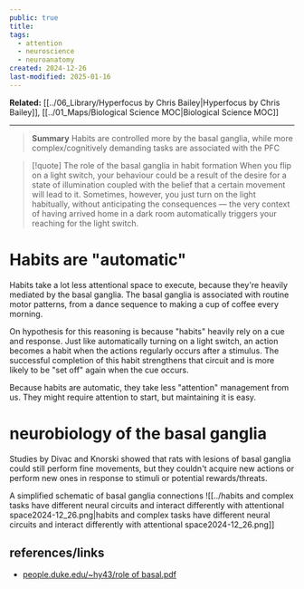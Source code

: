 ```yaml
---
public: true
title: 
tags:
  - attention
  - neuroscience
  - neuroanatomy
created: 2024-12-26
last-modified: 2025-01-16
---
```

**Related:** [[../06_Library/Hyperfocus by Chris Bailey|Hyperfocus by Chris Bailey]], [[../01_Maps/Biological Science MOC|Biological Science MOC]]

---

> **Summary**
> Habits are controlled more by the basal ganglia, while more complex/cognitively demanding tasks are associated with the PFC


> [!quote] The role of the basal ganglia in habit formation
> When you flip on a light switch, your behaviour could be a result of the desire for a state of illumination coupled with the belief that a certain movement will lead to it. Sometimes, however, you just turn on the light habitually, without anticipating the consequences — the very context of having arrived home in a dark room automatically triggers your reaching for the light switch.

# Habits are "automatic"
Habits take a lot less attentional space to execute, because they're heavily mediated by the basal ganglia. The basal ganglia is associated with routine motor patterns, from a dance sequence to making a cup of coffee every morning.

On hypothesis for this reasoning is because "habits" heavily rely on a cue and response. Just like automatically turning on a light switch, an action becomes a habit when the actions regularly occurs after a stimulus. The successful completion of this habit strengthens that circuit and is more likely to be "set off" again when the cue occurs.

Because habits are automatic, they take less "attention" management from us. They might require attention to start, but maintaining it is easy.

# neurobiology of the basal ganglia
Studies by Divac and Knorski showed that rats with lesions of basal ganglia could still perform fine movements, but they couldn't acquire new actions or perform new ones in response to stimuli or potential rewards/threats.


A simplified schematic of basal ganglia connections
![[../habits and complex tasks have different neural circuits and interact differently with attentional space2024-12_26.png|habits and complex tasks have different neural circuits and interact differently with attentional space2024-12_26.png]]

## references/links
* [people.duke.edu/\~hy43/role of basal.pdf](https://people.duke.edu/~hy43/role%20of%20basal.pdf)
